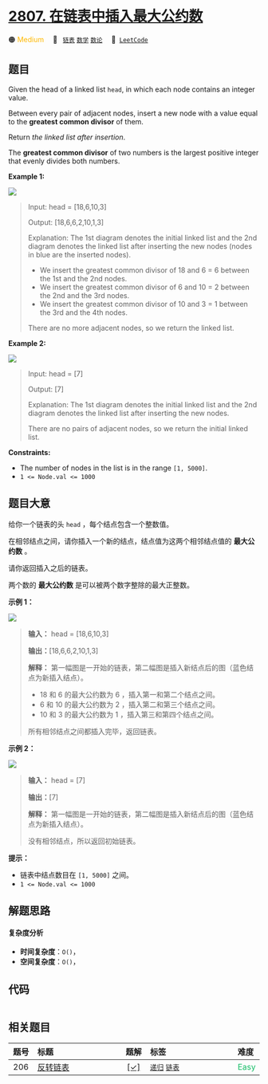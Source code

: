 # [2807. 在链表中插入最大公约数](https://leetcode.com/problems/insert-greatest-common-divisors-in-linked-list)

🟠 <font color=#ffb800>Medium</font>&emsp; 🔖&ensp; [`链表`](/leetcode-js/outline/tag/linked-list.md) [`数学`](/leetcode-js/outline/tag/math.md) [`数论`](/leetcode-js/outline/tag/number-theory.md)&emsp; 🔗&ensp;[`LeetCode`](https://leetcode.com/problems/insert-greatest-common-divisors-in-linked-list)

## 题目

Given the head of a linked list `head`, in which each node contains an integer
value.

Between every pair of adjacent nodes, insert a new node with a value equal to
the **greatest common divisor** of them.

Return _the linked list after insertion_.

The **greatest common divisor** of two numbers is the largest positive integer
that evenly divides both numbers.



**Example 1:**

![](https://assets.leetcode.com/uploads/2023/07/18/ex1_copy.png)

> Input: head = [18,6,10,3]
> 
> Output: [18,6,6,2,10,1,3]
> 
> Explanation: The 1st diagram denotes the initial linked list and the 2nd diagram denotes the linked list after inserting the new nodes (nodes in blue are the inserted nodes).
> - We insert the greatest common divisor of 18 and 6 = 6 between the 1st and the 2nd nodes.
> - We insert the greatest common divisor of 6 and 10 = 2 between the 2nd and the 3rd nodes.
> - We insert the greatest common divisor of 10 and 3 = 1 between the 3rd and the 4th nodes.
> 
> There are no more adjacent nodes, so we return the linked list.

**Example 2:**

![](https://assets.leetcode.com/uploads/2023/07/18/ex2_copy1.png)

> Input: head = [7]
> 
> Output: [7]
> 
> Explanation: The 1st diagram denotes the initial linked list and the 2nd diagram denotes the linked list after inserting the new nodes.
> 
> There are no pairs of adjacent nodes, so we return the initial linked list.

**Constraints:**

  * The number of nodes in the list is in the range `[1, 5000]`.
  * `1 <= Node.val <= 1000`


## 题目大意

给你一个链表的头 `head` ，每个结点包含一个整数值。

在相邻结点之间，请你插入一个新的结点，结点值为这两个相邻结点值的 **最大公约数**  。

请你返回插入之后的链表。

两个数的 **最大公约数**  是可以被两个数字整除的最大正整数。



**示例 1：**

![](https://assets.leetcode.com/uploads/2023/07/18/ex1_copy.png)

> 
> 
> 
> 
> 
> **输入：** head = [18,6,10,3]
> 
> **输出：**[18,6,6,2,10,1,3]
> 
> **解释：** 第一幅图是一开始的链表，第二幅图是插入新结点后的图（蓝色结点为新插入结点）。
> - 18 和 6 的最大公约数为 6 ，插入第一和第二个结点之间。
> - 6 和 10 的最大公约数为 2 ，插入第二和第三个结点之间。
> - 10 和 3 的最大公约数为 1 ，插入第三和第四个结点之间。
> 
> 所有相邻结点之间都插入完毕，返回链表。
> 
> 

**示例 2：**

![](https://assets.leetcode.com/uploads/2023/07/18/ex2_copy1.png)

> 
> 
> 
> 
> 
> **输入：** head = [7]
> 
> **输出：**[7]
> 
> **解释：** 第一幅图是一开始的链表，第二幅图是插入新结点后的图（蓝色结点为新插入结点）。
> 
> 没有相邻结点，所以返回初始链表。
> 
> 



**提示：**

  * 链表中结点数目在 `[1, 5000]` 之间。
  * `1 <= Node.val <= 1000`


## 解题思路

#### 复杂度分析

- **时间复杂度**：`O()`，
- **空间复杂度**：`O()`，

## 代码

```javascript

```

## 相关题目

<!-- prettier-ignore -->
| 题号 | 标题 | 题解 | 标签 | 难度 |
| :------: | :------ | :------: | :------ | :------ |
| 206 | [反转链表](https://leetcode.com/problems/reverse-linked-list) | [[✓]](/leetcode-js/problem/0206.md) |  [`递归`](/leetcode-js/outline/tag/recursion.md) [`链表`](/leetcode-js/outline/tag/linked-list.md) | <font color=#15bd66>Easy</font> |

<style>
.blue {
    background-color: #096dd9;
    padding: 0.25rem 0.5rem;
    margin: 0;
    font-size: 0.85em;
    border-radius: 3px;
    color: white;
    font-weight: 500;
}
table th:first-of-type { width: 10%; }
table th:nth-of-type(2) { width: 35%; }
table th:nth-of-type(3) { width: 10%; }
table th:nth-of-type(4) { width: 35%; }
table th:nth-of-type(5) { width: 10%; }
</style>
